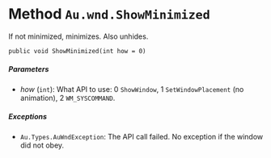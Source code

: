# Method `Au.wnd.ShowMinimized`

If not minimized, minimizes. Also unhides.

```
public void ShowMinimized(int how = 0)
```

##### Parameters

- *how*  (`int`):
    What API to use: 0 `ShowWindow`, 1 `SetWindowPlacement` (no animation), 2 `WM_SYSCOMMAND`.

##### Exceptions

- `Au.Types.AuWndException`:
    The API call failed. No exception if the window did not obey.